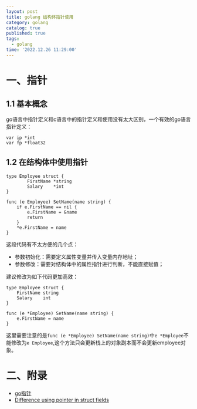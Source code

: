```yaml
---
layout: post
title: golang 结构体指针使用
category: golang
catalog: true
published: true
tags:
  - golang
time: '2022.12.26 11:29:00'
---
```

# 一、指针
## 1.1 基本概念
go语言中指针定义和c语言中的指针定义和使用没有太大区别，一个有效的go语言指针定义：
```golang
var ip *int
var fp *float32
```

## 1.2 在结构体中使用指针
```golang
type Employee struct {
        FirstName *string
        Salary    *int
}

func (e Employee) SetName(name string) {
    if e.FirstName == nil {
        e.FirstName = &name
        return
    }
    *e.FirstName = name
}
```
这段代码有不太方便的几个点：
- 参数初始化：需要定义属性变量并传入变量内存地址；
- 参数修改：需要对结构体中的属性指针进行判断，不能直接赋值；

建议修改为如下代码更加高效：
```golang
type Employee struct {
    FirstName string
    Salary    int
}

func (e *Employee) SetName(name string) {
    e.FirstName = name
}    
```
这里需要注意的是`func (e *Employee) SetName(name string)`中`e *Employee`不能修改为`e Employee`,这个方法只会更新栈上的对象副本而不会更新employee对象。

# 二、附录
- [go指针](https://www.runoob.com/go/go-pointers.html)   
- [Difference using pointer in struct fields](https://stackoverflow.com/questions/59964619/difference-using-pointer-in-struct-fields)
